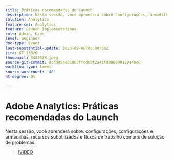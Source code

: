 ```yaml
---
title: Práticas recomendadas do Launch
description: Nesta sessão, você aprenderá sobre configurações, armadilhas e problemas, recursos pouco aproveitados e fluxos de trabalho comuns para solução de problemas.
solution: Analytics
feature-set: Analytics
feature: Launch Implementations
role: Admin, User
level: Beginner
doc-type: Event
last-substantial-update: 2023-09-08T00:00:00Z
jira: KT-13820
thumbnail: 3422528.jpeg
source-git-commit: dcddd5ed81868ffcd0bf2a41fd898800129a4bc0
workflow-type: tm+mt
source-wordcount: '40'
ht-degree: 0%

---
```



# Adobe Analytics: Práticas recomendadas do Launch

Nesta sessão, você aprenderá sobre: configurações, configurações e armadilhas, recursos subutilizados e fluxos de trabalho comuns de solução de problemas.

>[!VIDEO](https://video.tv.adobe.com/v/3422528/?learn=on)
